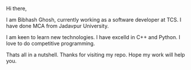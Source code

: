 Hi there,

I am Bibhash Ghosh, currently working as a software developer at TCS. I have done MCA from Jadavpur University.

I am keen to learn new technologies. I have excelld in C++ and Python. I love to do competitive programming. 

Thats all in a nutshell. Thanks for visiting my repo. Hope my work will help you.
